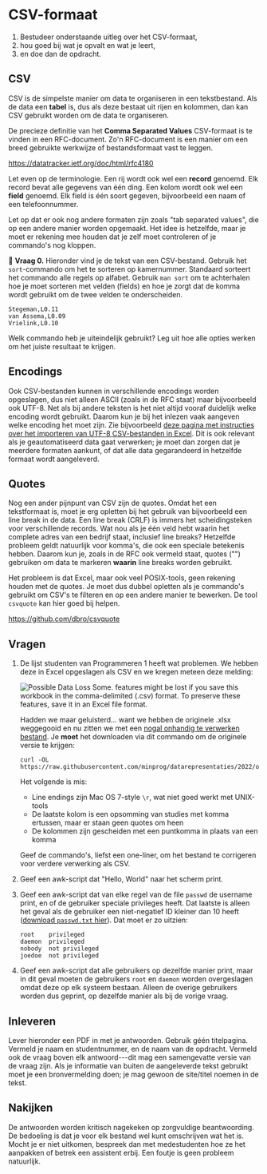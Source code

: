 # CSV-formaat

1. Bestudeer onderstaande uitleg over het CSV-formaat,
2. hou goed bij wat je opvalt en wat je leert,
3. en doe dan de opdracht.

## CSV

CSV is de simpelste manier om data te organiseren in een tekstbestand. Als de data een **tabel** is, dus als deze bestaat uit rijen en kolommen, dan kan CSV gebruikt worden om de data te organiseren.

De precieze definitie van het **Comma Separated Values** CSV-formaat is te vinden in een RFC-document. Zo'n RFC-document is een manier om een breed gebruikte werkwijze of bestandsformaat vast te leggen.

<https://datatracker.ietf.org/doc/html/rfc4180>

Let even op de terminologie. Een rij wordt ook wel een **record** genoemd. Elk record bevat alle gegevens van één ding. Een kolom wordt ook wel een **field** genoemd. Elk field is één soort gegeven, bijvoorbeeld een naam of een telefoonnummer.

Let op dat er ook nog andere formaten zijn zoals "tab separated values", die op een andere manier worden opgemaakt. Het idee is hetzelfde, maar je moet er rekening mee houden dat je zelf moet controleren of je commando's nog kloppen.

🌵 **Vraag 0.** Hieronder vind je de tekst van een CSV-bestand. Gebruik het `sort`-commando om het te sorteren op kamernummer. Standaard sorteert het commando alle regels op alfabet. Gebruik `man sort` om te achterhalen hoe je moet sorteren met velden (fields) en hoe je zorgt dat de komma wordt gebruikt om de twee velden te onderscheiden.

    Stegeman,L0.11
    van Assema,L0.09
    Vrielink,L0.10

Welk commando heb je uiteindelijk gebruikt? Leg uit hoe alle opties werken om het juiste resultaat te krijgen.

## Encodings

Ook CSV-bestanden kunnen in verschillende encodings worden opgeslagen, dus niet alleen ASCII (zoals in de RFC staat) maar bijvoorbeeld ook UTF-8. Net als bij andere teksten is het niet altijd vooraf duidelijk welke encoding wordt gebruikt. Daarom kun je bij het inlezen vaak aangeven welke encoding het moet zijn. Zie bijvoorbeeld [deze pagina met instructies over het importeren van UTF-8 CSV-bestanden in Excel](https://www.nextofwindows.com/how-to-display-csv-files-with-unicode-utf-8-encoding-in-excel). Dit is ook relevant als je geautomatiseerd data gaat verwerken; je moet dan zorgen dat je meerdere formaten aankunt, of dat alle data gegarandeerd in hetzelfde formaat wordt aangeleverd.

## Quotes

Nog een ander pijnpunt van CSV zijn de quotes. Omdat het een tekstformaat is, moet je erg opletten bij het gebruik van bijvoorbeeld een line break in de data. Een line break (CRLF) is immers het scheidingsteken voor verschillende records. Wat nou als je één veld hebt waarin het complete adres van een bedrijf staat, inclusief line breaks? Hetzelfde probleem geldt natuurlijk voor komma's, die ook een speciale betekenis hebben. Daarom kun je, zoals in de RFC ook vermeld staat, quotes ("") gebruiken om data te markeren **waarin** line breaks worden gebruikt.

Het probleem is dat Excel, maar ook veel POSIX-tools, geen rekening houden met de quotes. Je moet dus dubbel opletten als je commando's gebruikt om CSV's te filteren en op een andere manier te bewerken. De tool `csvquote` kan hier goed bij helpen.

<https://github.com/dbro/csvquote>

## Vragen

1.  De lijst studenten van Programmeren 1 heeft wat problemen. We hebben deze in Excel opgeslagen als CSV en we kregen meteen deze melding:

    ![Possible Data Loss Some. features might be lost if you save this workbook in the comma-delimited (.csv) format. To preserve these features, save it in an Excel file format.](excel.png)

    Hadden we maar geluisterd... want we hebben de originele .xlsx weggegooid en nu zitten we met een [nogal onhandig te verwerken bestand](students_50621PRP6Y.csv). Je **moet** het downloaden via dit commando om de originele versie te krijgen:

        curl -OL https://raw.githubusercontent.com/minprog/datarepresentaties/2022/onderwerpen/4%20Text/csv/students_50621PRP6Y.csv

     Het volgende is mis:

    - Line endings zijn Mac OS 7-style `\r`, wat niet goed werkt met UNIX-tools
    - De laatste kolom is een opsomming van studies met komma ertussen, maar er staan geen quotes om heen
    - De kolommen zijn gescheiden met een puntkomma in plaats van een komma

    Geef de commando's, liefst een one-liner, om het bestand te corrigeren voor verdere verwerking als CSV.

1.  Geef een awk-script dat "Hello, World" naar het scherm print.

1.  Geef een awk-script dat van elke regel van de file `passwd` de username print, en of de gebruiker speciale privileges heeft. Dat laatste is alleen het geval als de gebruiker een niet-negatief ID kleiner dan 10 heeft ([download `passwd.txt` hier](passwd.txt)). Dat moet er zo uitzien:

        root    privileged
        daemon  privileged
        nobody  not privileged
        joedoe  not privileged

1.  Geef een awk-script dat alle gebruikers op dezelfde manier print, maar in dit geval moeten de gebruikers `root` en `daemon` worden overgeslagen omdat deze op elk systeem bestaan. Alleen de overige gebruikers worden dus geprint, op dezelfde manier als bij de vorige vraag.

## Inleveren

Lever hieronder een PDF in met je antwoorden. Gebruik géén titelpagina. Vermeld je naam en studentnummer, en de naam van de opdracht. Vermeld ook de vraag boven elk antwoord---dit mag een samengevatte versie van de vraag zijn. Als je informatie van buiten de aangeleverde tekst gebruikt moet je een bronvermelding doen; je mag gewoon de site/titel noemen in de tekst.

## Nakijken

De antwoorden worden kritisch nagekeken op zorgvuldige beantwoording. De bedoeling is dat je voor elk bestand wel kunt omschrijven wat het is. Mocht je er niet uitkomen, bespreek dan met medestudenten hoe ze het aanpakken of betrek een assistent erbij. Een foutje is geen probleem natuurlijk.
